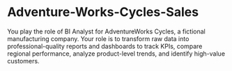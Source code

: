 # Adventure-Works-Cycles-Sales
You play the role of BI Analyst for AdventureWorks Cycles, a fictional manufacturing company. Your role is to transform raw data into professional-quality reports and dashboards to track KPIs, compare regional performance, analyze product-level trends, and identify high-value customers.

